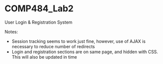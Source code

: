 # COMP484_Lab2
User Login &amp; Registration System

Notes:
- Session tracking seems to work just fine, however, use of AJAX is necessary to reduce number of redirects
- Login and registration sections are on same page, and hidden with CSS. This will also be updated in time
